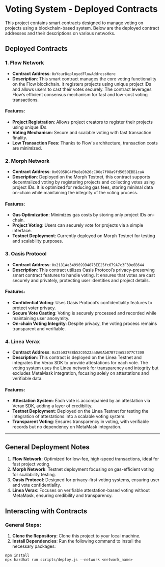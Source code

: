 # Voting System - Deployed Contracts

This project contains smart contracts designed to manage voting on projects using a blockchain-based system. Below are the deployed contract addresses and their descriptions on various networks.

## Deployed Contracts

### 1. **Flow Network**
- **Contract Address**: `0xYourDeployedFlowAddressHere`
- **Description**: This smart contract manages the core voting functionality on the Flow blockchain. It registers projects using unique project IDs and allows users to cast their votes securely. The contract leverages Flow’s efficient consensus mechanism for fast and low-cost voting transactions.

#### Features:
- **Project Registration**: Allows project creators to register their projects using unique IDs.
- **Voting Mechanism**: Secure and scalable voting with fast transaction finality.
- **Low Transaction Fees**: Thanks to Flow's architecture, transaction costs are minimized.

### 2. **Morph Network**
- **Contract Address**: `0x6905DC4f9e8eDb26cC06e7f08a9fd5650EBB1caA`
- **Description**: Deployed on the Morph Testnet, this contract supports decentralized voting by registering projects and collecting votes using project IDs. It is optimized for reducing gas fees, storing minimal data on-chain while maintaining the integrity of the voting process.

#### Features:
- **Gas Optimization**: Minimizes gas costs by storing only project IDs on-chain.
- **Project Voting**: Users can securely vote for projects via a simple interface.
- **Testnet Deployment**: Currently deployed on Morph Testnet for testing and scalability purposes.

### 3. **Oasis Protocol**
- **Contract Address**: `0x2181Aa3499699D4873EE25fc679A7c3F39e6B644`
- **Description**: This contract utilizes Oasis Protocol’s privacy-preserving smart contract features to handle voting. It ensures that votes are cast securely and privately, protecting user identities and project details.

#### Features:
- **Confidential Voting**: Uses Oasis Protocol’s confidentiality features to protect voter privacy.
- **Secure Vote Casting**: Voting is securely processed and recorded while maintaining user anonymity.
- **On-chain Voting Integrity**: Despite privacy, the voting process remains transparent and verifiable.

### 4. Linea Verax 
- **Contract Address**: `0x35b037E8b52C0522aa0A0Ab87B724A52077C7300`
- **Description**: This contract is deployed on the Linea Testnet and integrates the Verax SDK to provide attestations for each vote. The voting system uses the Linea network for transparency and integrity but excludes MetaMask integration, focusing solely on attestations and verifiable data.

#### Features:
- **Attestation System**: Each vote is accompanied by an attestation via Verax SDK, adding a layer of credibility.
- **Testnet Deployment**: Deployed on the Linea Testnet for testing the integration of attestations into a scalable voting system.
- **Transparent Voting**: Ensures transparency in voting, with verifiable records but no dependency on MetaMask integration.

---

## General Deployment Notes

1. **Flow Network**: Optimized for low-fee, high-speed transactions, ideal for fast project voting.
2. **Morph Network**: Testnet deployment focusing on gas-efficient voting for scalability testing.
3. **Oasis Protocol**: Designed for privacy-first voting systems, ensuring user and vote confidentiality.
4. **Linea Verax**: Focuses on verifiable attestation-based voting without MetaMask, ensuring credibility and transparency.

## Interacting with Contracts

### General Steps:
1. **Clone the Repository**: Clone this project to your local machine.
2. **Install Dependencies**: Run the following command to install the necessary packages:
  
```shell
npm install
npx hardhat run scripts/deploy.js --network <network_name>
```
